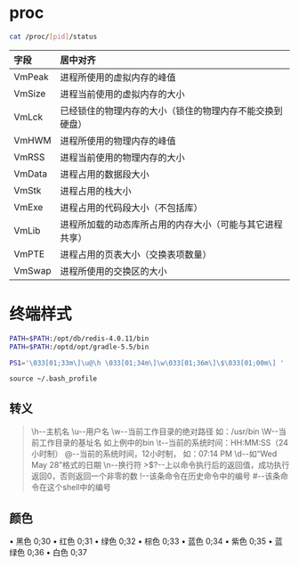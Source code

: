 # proc
```bash
cat /proc/[pid]/status
```

| 字段   | 居中对齐                                       |
| :----- | :-------------------------------------------- |
| VmPeak | 进程所使用的虚拟内存的峰值                         |
| VmSize | 进程当前使用的虚拟内存的大小                       |
| VmLck  | 已经锁住的物理内存的大小（锁住的物理内存不能交换到硬盘） |
| VmHWM  | 进程所使用的物理内存的峰值                         |
| VmRSS  | 进程当前使用的物理内存的大小                       |
| VmData | 进程占用的数据段大小                              |
| VmStk  | 进程占用的栈大小                                 |
| VmExe  | 进程占用的代码段大小（不包括库）                    |
| VmLib  | 进程所加载的动态库所占用的内存大小（可能与其它进程共享） |
| VmPTE  | 进程占用的页表大小（交换表项数量）                   |
| VmSwap | 进程所使用的交换区的大小                           |

# 终端样式
```bash
PATH=$PATH:/opt/db/redis-4.0.11/bin
PATH=$PATH:/optd/opt/gradle-5.5/bin

PS1='\033[01;33m\]\u@\h \033[01;34m\]\w\033[01;36m\]\$\033[01;00m\] '
```

`source ~/.bash_profile`

## 转义
> \h--主机名
> \u--用户名
> \w--当前工作目录的绝对路径 如：/usr/bin
> \W--当前工作目录的基址名 如上例中的bin
> \t--当前的系统时间：HH:MM:SS（24小时制）
> \@--当前的系统时间，12小时制， 如：07:14 PM
> \d--如“Wed May 28”格式的日期
> \n--换行符
> \>$?--上以命令执行后的返回值，成功执行返回0，否则返回一个非零的数
> \!--该条命令在历史命令中的编号
> \#--该条命令在这个shell中的编号

## 颜色
• 黑色 0;30
• 红色 0;31
• 绿色 0;32
• 棕色 0;33
• 蓝色 0;34
• 紫色 0;35
• 蓝绿色 0;36
• 白色 0;37